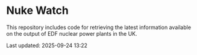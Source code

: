 # Nuke Watch

This repository includes code for retrieving the latest information available on the output of EDF nuclear power plants in the UK.

Last updated: 2025-09-24 13:22